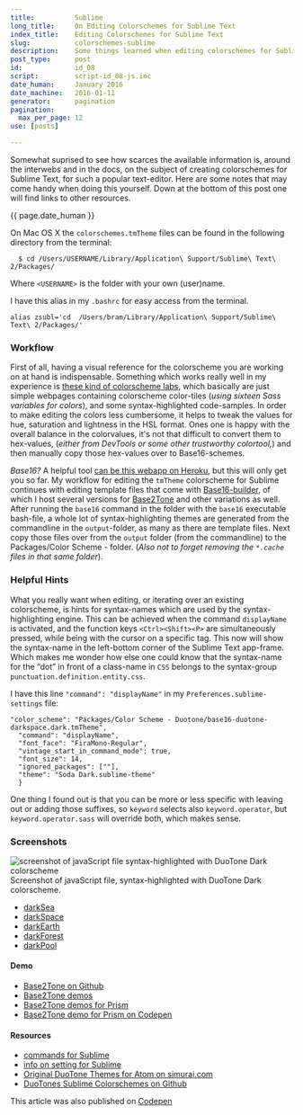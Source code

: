 ```yaml
---
title:          Sublime
long_title:     On Editing Colorschemes for Sublime Text
index_title:    Editing Colorschemes for Sublime Text
slug:           colorschemes-sublime
description:    Some things learned when editing colorschemes for Sublime Text
post_type:      post
id:             id_08
script:         script-id_08-js.inc
date_human:     January 2016
date_machine:   2016-01-11
generator:      pagination
pagination:
  max_per_page: 12
use: [posts]

---
```


<span class="dropcap">S</span>omewhat suprised to see how scarces the available information is, around the interwebs and in the docs, on the subject of creating colorschemes for Sublime Text, for such a popular text-editor. Here are some notes that may come handy when doing this yourself. Down at the bottom of this post one will find links to other resources.

<p class="publication-list__item__meta"><time datetime="{{ page.date_machine }}">{{ page.date_human }}</time></p>

On Mac OS X the `colorschemes.tmTheme` files can be found in the following directory from the terminal:

```language-bash
  $ cd /Users/USERNAME/Library/Application\ Support/Sublime\ Text\ 2/Packages/ 
```

Where `<USERNAME>` is the folder with your own (user)name.

I have this alias in my `.bashrc` for easy access from the terminal.

```language-bash
alias zsubl='cd  /Users/bram/Library/Application\ Support/Sublime\ Text\ 2/Packages/'
```

### Workflow
First of all, having a visual reference for the colorscheme you are working on at hand is indispensable. Something which works really well in my experience is [these kind of colorscheme labs](http://codepen.io/atelierbram/pen/JnbIt), which basically are just simple webpages containing colorscheme color-tiles (_using sixteen Sass variables for colors_), and some syntax-highlighted code-samples. In order to make editing the colors less cumbersome, it helps to tweak the values for hue, saturation and lightness in the HSL format. Ones one is happy with the overall balance in the colorvalues, it's not that difficult to convert them to hex-values, (_either from DevTools or some other trustworthy colortool,_) and then manually copy those hex-values over to Base16-schemes.

_Base16?_ A helpful tool [can be this webapp on Heroku](http://tmtheme-editor.herokuapp.com/), but this will only get you so far. My workflow for editing the `tmTheme` colorscheme for Sublime continues with editing template files that come with [Base16-builder](http://github.com/base16-builder/base16-builder/), of which I host several versions for [Base2Tone](https://github.com/atelierbram/base2tone/tree/master/db/templates) and other variations as well. After running the `base16` command in the folder with the `base16` executable bash-file, a whole lot of syntax-highlighting themes are generated from the commandline in the `output`-folder, as many as there are template files. Next copy those files over from the `output` folder (from the commandline) to the Packages/Color Scheme - folder. (_Also not to forget removing the `*.cache` files in that same folder_).

### Helpful Hints
What you really want when editing, or iterating over an existing colorscheme, is hints for syntax-names which are used by the syntax-highlighting engine. This can be achieved when the command `displayName` is activated, and the function keys `<Ctrl><Shift><P>` are simultaneously pressed, while being with the cursor on a specific tag. This now will show the syntax-name in the left-bottom corner of the Sublime Text app-frame. Which makes me wonder how else one could know that the syntax-name for the “dot” in front of a class-name in `CSS` belongs to the syntax-group `punctuation.definition.entity.css`.

I have this line `"command": "displayName"` in my `Preferences.sublime-settings` file:

```language-javascript
"color_scheme": "Packages/Color Scheme - Duotone/base16-duotone-darkspace.dark.tmTheme",
  "command": "displayName",
  "font_face": "FiraMono-Regular",
  "vintage_start_in_command_mode": true,
  "font_size": 14,
  "ignored_packages": [""],
  "theme": "Soda Dark.sublime-theme"
  }
```

One thing I found out is that you can be more or less specific with leaving out or adding those suffixes, so `keyword` selects also `keyword.operator`, but `keyword.operator.sass` will override both, which makes sense.

### Screenshots
![screenshot of javaScript file syntax-highlighted with DuoTone Dark colorscheme](http://atelierbram.github.io/syntax-highlighting/assets/img/duotones-dark_sublime_960x640.png)
Screenshot of javaScript file, syntax-highlighted with DuoTone Dark colorscheme.

- [darkSea](http://atelierbram.github.io/syntax-highlighting/assets/img/duotones-darkSea_sublime_960x640.png)
- [darkSpace](http://atelierbram.github.io/syntax-highlighting/assets/img/duotones-darkSpace_sublime_960x640.png)
- [darkEarth](http://atelierbram.github.io/syntax-highlighting/assets/img/duotones-darkEarth_sublime_960x640.png)
- [darkForest](http://atelierbram.github.io/syntax-highlighting/assets/img/duotones-darkForest_sublime_960x640.png)
- [darkPool](http://atelierbram.github.io/syntax-highlighting/assets/img/duotones-darkPool_sublime_960x640.png)

#### Demo
- [Base2Tone on Github](http://github.com/atelierbram/Base2Tone/)
- [Base2Tone demos](http://base2t.one)
- [Base2Tone demos for Prism](http://atelierbram.github.io/Base2Tone-prism/demo/evening/dark/)
- [Base2Tone demo for Prism on Codepen](http://codepen.io/atelierbram/pen/WrjVyv)

#### Resources
- [commands for Sublime](http://www.sublimetext.com/docs/commands)
- [info on setting for Sublime](https://www.sublimetext.com/docs/3/settings.html)
- [Original DuoTone Themes for Atom on simurai.com](http://simurai.com/projects/2016/01/01/duotone-themes/)
- [DuoTones Sublime Colorschemes on Github](https://github.com/atelierbram/duotones-sublime-colorschemes)

<span class="note">This article was also published on [Codepen](http://codepen.io/atelierbram/post/colorschemes-sublime/)</span>
